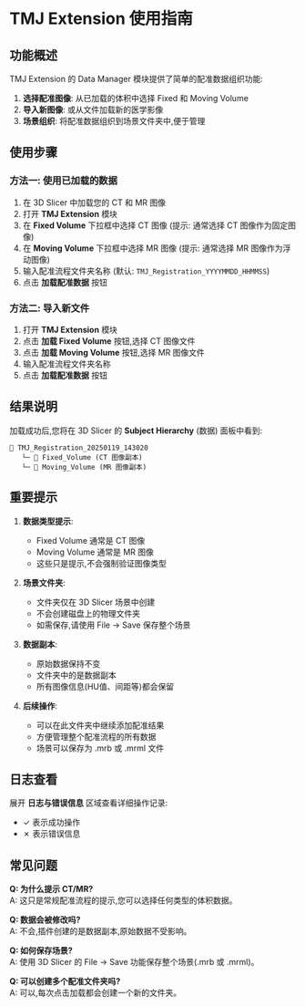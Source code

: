 # TMJ Extension 使用指南

## 功能概述

TMJ Extension 的 Data Manager 模块提供了简单的配准数据组织功能:

1. **选择配准图像**: 从已加载的体积中选择 Fixed 和 Moving Volume
2. **导入新图像**: 或从文件加载新的医学影像
3. **场景组织**: 将配准数据组织到场景文件夹中,便于管理

## 使用步骤

### 方法一: 使用已加载的数据

1. 在 3D Slicer 中加载您的 CT 和 MR 图像
2. 打开 **TMJ Extension** 模块
3. 在 **Fixed Volume** 下拉框中选择 CT 图像 (提示: 通常选择 CT 图像作为固定图像)
4. 在 **Moving Volume** 下拉框中选择 MR 图像 (提示: 通常选择 MR 图像作为浮动图像)
5. 输入配准流程文件夹名称 (默认: `TMJ_Registration_YYYYMMDD_HHMMSS`)
6. 点击 **加载配准数据** 按钮

### 方法二: 导入新文件

1. 打开 **TMJ Extension** 模块
2. 点击 **加载 Fixed Volume** 按钮,选择 CT 图像文件
3. 点击 **加载 Moving Volume** 按钮,选择 MR 图像文件
4. 输入配准流程文件夹名称
5. 点击 **加载配准数据** 按钮

## 结果说明

加载成功后,您将在 3D Slicer 的 **Subject Hierarchy** (数据) 面板中看到:

```
📁 TMJ_Registration_20250119_143020
   └─ 📄 Fixed_Volume (CT 图像副本)
   └─ 📄 Moving_Volume (MR 图像副本)
```

## 重要提示

1. **数据类型提示**: 
   - Fixed Volume 通常是 CT 图像
   - Moving Volume 通常是 MR 图像
   - 这些只是提示,不会强制验证图像类型

2. **场景文件夹**: 
   - 文件夹仅在 3D Slicer 场景中创建
   - 不会创建磁盘上的物理文件夹
   - 如需保存,请使用 File → Save 保存整个场景

3. **数据副本**: 
   - 原始数据保持不变
   - 文件夹中的是数据副本
   - 所有图像信息(HU值、间距等)都会保留

4. **后续操作**: 
   - 可以在此文件夹中继续添加配准结果
   - 方便管理整个配准流程的所有数据
   - 场景可以保存为 .mrb 或 .mrml 文件

## 日志查看

展开 **日志与错误信息** 区域查看详细操作记录:
- ✓ 表示成功操作
- ✗ 表示错误信息

## 常见问题

**Q: 为什么提示 CT/MR?**  
A: 这只是常规配准流程的提示,您可以选择任何类型的体积数据。

**Q: 数据会被修改吗?**  
A: 不会,插件创建的是数据副本,原始数据不受影响。

**Q: 如何保存场景?**  
A: 使用 3D Slicer 的 File → Save 功能保存整个场景(.mrb 或 .mrml)。

**Q: 可以创建多个配准文件夹吗?**  
A: 可以,每次点击加载都会创建一个新的文件夹。
